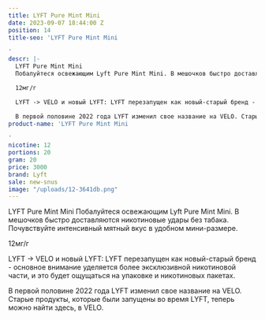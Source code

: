 ```yaml
---
title: LYFT Pure Mint Mini
date: 2023-09-07 18:44:00 Z
position: 14
title-seo: 'LYFT Pure Mint Mini

'
descr: |-
  LYFT Pure Mint Mini
  Побалуйтеся освежающим Lyft Pure Mint Mini. В мешочков быстро доставляются никотиновые удары без табака. Почувствуйте интенсивный мятный вкус в удобном мини-размере.

  12мг/г

  LYFT -> VELO и новый LYFT: LYFT перезапущен как новый-старый бренд - основное внимание уделяется более эксклюзивной никотиновой части, и это будет ощущаться на упаковке и никотиновых пакетах.

  В первой половине 2022 года LYFT изменил свое название на VELO. Старые продукты, которые были запущены во время LYFT, теперь можно найти здесь, в VELO.
product-name: 'LYFT Pure Mint Mini

'
nicotine: 12
portions: 20
gram: 20
price: 3000
brand: Lyft
sale: new-snus
image: "/uploads/12-3641db.png"
---
```


LYFT Pure Mint Mini
Побалуйтеся освежающим Lyft Pure Mint Mini. В мешочков быстро доставляются никотиновые удары без табака. Почувствуйте интенсивный мятный вкус в удобном мини-размере.

12мг/г

LYFT -> VELO и новый LYFT: LYFT перезапущен как новый-старый бренд - основное внимание уделяется более эксклюзивной никотиновой части, и это будет ощущаться на упаковке и никотиновых пакетах.

В первой половине 2022 года LYFT изменил свое название на VELO. Старые продукты, которые были запущены во время LYFT, теперь можно найти здесь, в VELO.